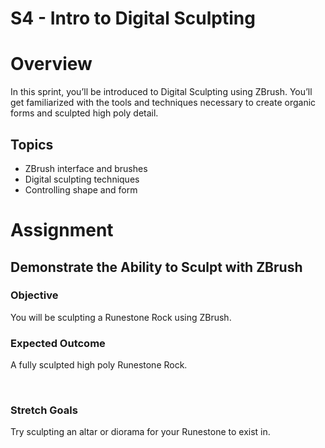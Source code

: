 # S4 - Intro to Digital Sculpting

<h1><span>Overview</span></h1>
<p><span>In this sprint, you’ll be introduced to Digital Sculpting using ZBrush. You’ll get familiarized with the tools and techniques necessary to create organic forms and sculpted high poly detail.&nbsp;</span></p>
<h2><span>Topics</span></h2>
<ul>
<li aria-level="1"><span>ZBrush interface and brushes</span></li>
<li aria-level="1"><span>Digital sculpting techniques</span></li>
<li aria-level="1"><span>Controlling shape and form</span></li>
</ul>
<h1><span>Assignment</span></h1>
<h2><span>Demonstrate the Ability to Sculpt with ZBrush</span></h2>
<h3><strong>Objective</strong></h3>
<p><span>You will be sculpting a Runestone Rock using ZBrush.</span></p>
<h3><strong>Expected Outcome</strong></h3>
<p><span>A fully sculpted high poly Runestone Rock.</span></p>
<p>&nbsp;</p>
<h3><strong>Stretch Goals</strong></h3>
<p><span>Try sculpting an altar or diorama for your Runestone to exist in.</span></p>